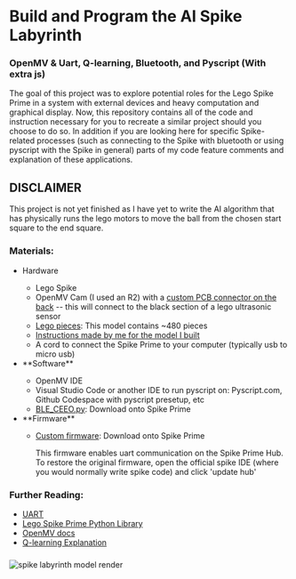 # <h1> Build and Program the AI Spike Labyrinth</h1>
<h3>OpenMV & Uart, Q-learning, Bluetooth, and Pyscript (With extra js)</h3>
<p>The goal of this project was to explore potential roles for the Lego Spike Prime in a system with external devices and heavy computation and graphical display. Now, this repository contains all of the code and instruction necessary for you to recreate a similar project should you choose to do so. In addition if you are looking here for specific Spike-related processes (such as connecting to the Spike with bluetooth or using pyscript with the Spike in general) parts of my code feature comments and explanation of these applications.</p>

###

<h2>DISCLAIMER</h2>
<p>This project is not yet finished as I have yet to write the AI algorithm that has physically runs the lego motors to move the ball from the chosen start square to the end square.</p>

###

<h3>Materials:</h3>
<ul>
  <li>Hardware</li>
  <ul>
    <li>Lego Spike</li>
    <li>OpenMV Cam (I used an R2) with a <a href="https://www.instructables.com/Backpack-1-OpenMV-Camera/">custom PCB connector on the back</a> -- this will connect to the black section of a lego ultrasonic sensor</li>
    <li><a href="https://www.brickowl.com/catalog/lego-spike-prime-set-45678/inventory">Lego pieces</a>: This model contains ~480 pieces</li>
    <li><a href="https://drive.google.com/file/d/1D8D3vNA3ystbz31rbjCMvUVYvHGMd4PP/view?usp=sharing">Instructions made by me for the model I built</a></li>
    <li>A cord to connect the Spike Prime to your computer (typically usb to micro usb)</li>
  </ul>
  <li>**Software**</li>
  <ul>
    <li>OpenMV IDE</li>
    <li>Visual Studio Code or another IDE to run pyscript on: Pyscript.com, Github Codespace with pyscript presetup, etc</li>
    <li><a href="https://github.com/chrisbuerginrogers/SPIKE_Prime/blob/main/BLE/BLE_CEEO.py#L1">BLE_CEEO.py</a>: Download onto Spike Prime</li>
  </ul>
  <li>**Firmware**</li>
  <ul>
    <li><a href="https://raw.githack.com/tuftsceeo/SPIKE-html/main/index.html">Custom firmware</a>: Download onto Spike Prime</li>
    <p>This firmware enables uart communication on the Spike Prime Hub. To restore the original firmware, open the official spike IDE (where you would normally write spike code) and click 'update hub'</p>
  </ul>
</ul>

###

<h3>Further Reading:</h3>
<ul>
  <li><a href="https://www.analog.com/en/resources/analog-dialogue/articles/uart-a-hardware-communication-protocol.html">UART</a></li>
  <li><a href="https://spike.legoeducation.com/prime/help/lls-help-python#lls-help-python-spm">Lego Spike Prime Python Library</a></li>
  <li><a href="https://docs.openmv.io">OpenMV docs</a></li>
  <li><a href="https://www.datacamp.com/tutorial/introduction-q-learning-beginner-tutorial">Q-learning Explanation</a></li>
</ul>

###

![spike labyrinth model render](https://github.com/user-attachments/assets/572d4f52-462e-4aab-9dce-a34d50dcdc79)
